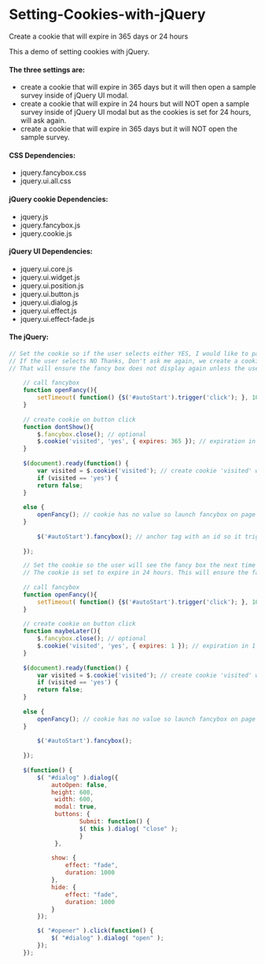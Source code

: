 # Setting-Cookies-with-jQuery
Create a cookie that will expire in 365 days or 24 hours

This a demo of setting cookies with jQuery.

#### The three settings are:

- create a cookie that will expire in 365 days but it will then open a sample survey inside of jQuery UI modal.
- create a cookie that will expire in 24 hours but will NOT open a sample survey inside of jQuery UI modal but as the cookies is set for 24 hours, will ask again.
- create a cookie that will expire in 365 days but it will NOT open the sample survey.

#### CSS Dependencies:
- jquery.fancybox.css
- jquery.ui.all.css

#### jQuery cookie Dependencies:    
- jquery.js
- jquery.fancybox.js
- jquery.cookie.js

#### jQuery UI Dependencies: 
- jquery.ui.core.js
- jquery.ui.widget.js
- jquery.ui.position.js
- jquery.ui.button.js
- jquery.ui.dialog.js
- jquery.ui.effect.js
- jquery.ui.effect-fade.js

#### The jQuery:
```js
// Set the cookie so if the user selects either YES, I would like to participate or, 
// If the user selects NO Thanks, Don't ask me again, we create a cookie that will expire in 365 days.
// That will ensure the fancy box does not display again unless the user clears their browser cookies.
	
    // call fancybox
    function openFancy(){ 
   		setTimeout( function() {$('#autoStart').trigger('click'); }, 1000); // [200000] = show after 20 seconds
    } 
	
    // create cookie on button click
    function dontShow(){
		$.fancybox.close(); // optional
		$.cookie('visited', 'yes', { expires: 365 }); // expiration in 365 days
    }
	
    $(document).ready(function() {
		var visited = $.cookie('visited'); // create cookie 'visited' with no value
		if (visited == 'yes') {
		return false;
    } 
	
	else {
    	openFancy(); // cookie has no value so launch fancybox on page load
    }
		
   		$('#autoStart').fancybox(); // anchor tag with an id so it triggers the dialog modal on page load
		
    });

	// Set the cookie so the user will see the fancy box the next time the user visits the site.
	// The cookie is set to expire in 24 hours. This will ensure the fancy box will display again after 24 hours.
	
    // call fancybox
    function openFancy(){ 
   		setTimeout( function() {$('#autoStart').trigger('click'); }, 1000); // [200000] = show after 20 seconds
    } 
	
    // create cookie on button click
    function maybeLater(){
		$.fancybox.close(); // optional
		$.cookie('visited', 'yes', { expires: 1 }); // expiration in 1 day
    }
	
    $(document).ready(function() {
		var visited = $.cookie('visited'); // create cookie 'visited' with no value
		if (visited == 'yes') {
		return false;
    } 
	
	else {
    	openFancy(); // cookie has no value so launch fancybox on page load
    }
	
   		$('#autoStart').fancybox();
		
    });
	
	$(function() {
		$( "#dialog" ).dialog({
			autoOpen: false,
			height: 600,
			 width: 600,
			 modal: true,
			 buttons: {
					Submit: function() {
					$( this ).dialog( "close" );
					}
			 },
			 
			show: {
				effect: "fade",
				duration: 1000
			},
			hide: {
				effect: "fade",
				duration: 1000
			}
		});

		$( "#opener" ).click(function() {
			$( "#dialog" ).dialog( "open" );
		});
	});
